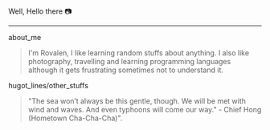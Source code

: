 Well, Hello there :camera:
***
about_me
>  I'm Rovalen, I like learning random stuffs about anything. I also like photography, travelling and learning programming languages although it gets frustrating sometimes not to understand it.  

hugot_lines/other_stuffs
> "The sea won’t always be this gentle, though. We will be met with wind and waves. And even typhoons will come our way." - Chief Hong (Hometown Cha-Cha-Cha)".
